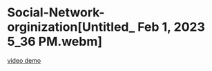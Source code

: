 # Social-Network-orginization[Untitled_ Feb 1, 2023 5_36 PM.webm]
[video demo](https://user-images.githubusercontent.com/42557300/216216491-750f01b1-b361-4f18-bd6d-b9962910b5b9.webm)
